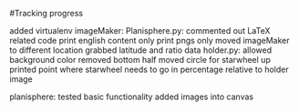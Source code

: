 #Tracking progress

added virtualenv
imageMaker:
  Planisphere.py:
    commented out LaTeX related code
    print english content only
    print pngs only
    moved imageMaker to different location
    grabbed latitude and ratio data
  holder.py:
    allowed background color
    removed bottom half
    moved circle for starwheel up
    printed point where starwheel needs to go in percentage relative to holder image

planisphere:
  tested basic functionality
  added images into canvas